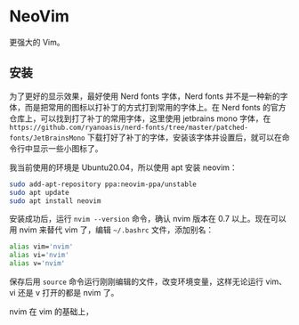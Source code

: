 # NeoVim

更强大的 Vim。

## 安装

为了更好的显示效果，最好使用 Nerd fonts 字体，Nerd fonts 并不是一种新的字体，而是把常用的图标以打补丁的方式打到常用的字体上。在 Nerd fonts 的官方仓库上，可以找到打了补丁的常用字体，这里使用 jetbrains mono 字体，在 `https://github.com/ryanoasis/nerd-fonts/tree/master/patched-fonts/JetBrainsMono` 下载打好了补丁的字体，安装该字体并设置后，就可以在命令行中显示一些小图标了。

我当前使用的环境是 Ubuntu20.04，所以使用 apt 安装 neovim：

```bash
sudo add-apt-repository ppa:neovim-ppa/unstable
sudo apt update
sudo apt install neovim
```

安装成功后，运行 `nvim --version` 命令，确认 nvim 版本在 0.7 以上。现在可以用 nvim 来替代 vim 了，编辑 `~/.bashrc` 文件，添加别名：

```bash
alias vim='nvim'
alias vi='nvim'
alias v='nvim'
```

保存后用 `source` 命令运行刚刚编辑的文件，改变环境变量，这样无论运行 vim、vi 还是 v 打开的都是 nvim 了。

nvim 在 vim 的基础上，
